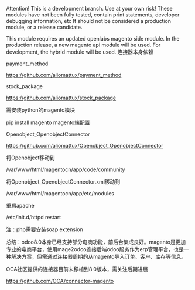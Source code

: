 Attention!
This is a development branch. Use at your own risk!
These modules have not been fully tested, contain print statements, developer debugging information, etc
It should not be considered a production module, or a release candidate.


This module requires an updated openlabs magento side module. In the production release, a new magento api module will be used. For development, the hybrid module will be used.
连接器本身依赖 

payment_method

https://github.com/aliomattux/payment_method

stock_package

https://github.com/aliomattux/stock_package

需安装python的magento模块

pip install magento
magento端配置

Openobject_OpenobjectConnector

https://github.com/aliomattux/Openobject_OpenobjectConnector

将Openobject移动到

/var/www/html/magentocn/app/code/community

将Openobject_OpenobjectConnector.xml移动到

/var/www/html/magentocn/app/etc/modules

重启apache

/etc/init.d/httpd restart

注：php需要安装soap extension

总结：odoo8.0本身已经支持部分电商功能，前后台集成良好。magento是更加专业的电商平台，使用mage2odoo连接后端odoo服务作为erp管理平台，也是一种解决方案，但需通过连接器周期的从magento导入订单、客户、库存等信息。

OCA社区提供的连接器目前未移植到8.0版本，需关注后期进展

https://github.com/OCA/connector-magento


